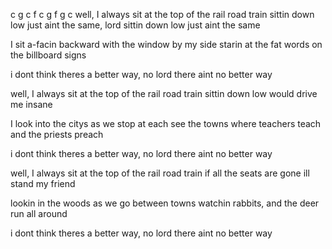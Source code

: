c g c f c g f g c
well, I always sit at the top of the rail road train
sittin down low just aint the same, lord
sittin down low just aint the same

I sit a-facin backward with the window by my side
starin at the fat words on the billboard signs

i dont think theres a better way, no lord
there aint no better way

well, I always sit at the top of the rail road train
sittin down low would drive me insane

I look into the citys as we stop at each
see the towns where teachers teach and the priests preach

i dont think theres a better way, no lord
there aint no better way

well, I always sit at the top of the rail road train
if all the seats are gone ill stand my friend

lookin in the woods as we go between towns
watchin rabbits, and the deer run all around

i dont think theres a better way, no lord
there aint no better way
